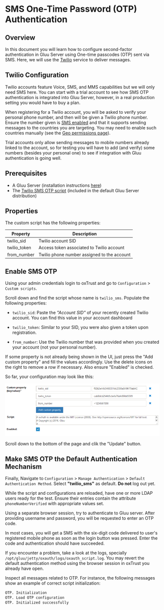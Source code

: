 # SMS One-Time Password (OTP) Authentication

## Overview
In this document you will learn how to configure second-factor authentication in Gluu Server using One-time passcodes (OTP) sent via SMS. Here, we will use the [Twilio](https://www.twilio.com) service to deliver messages.

## Twilio Configuration

Twilio accounts feature Voice, SMS, and MMS capabilities but we will only need SMS here. You can start with a trial account to see how SMS OTP authentication is integrated into Gluu Server, however, in a real production setting you would have to buy a plan.

When registering for a Twilio account, you will be asked to verify your personal phone number, and then will be given a Twilio phone number. Ensure the number given is [SMS enabled](https://support.twilio.com/hc/en-us/articles/223183068-Twilio-international-phone-number-availability-and-their-capabilities) and that it supports sending messages to the countries you are targeting. You may need to enable such countries manually (see the [Geo permissions page](https://www.twilio.com/console/sms/settings/geo-permissions)).

Trial accounts only allow sending messages to mobile numbers already linked to the account, so for testing you will have to add (and verify) some numbers (besides your personal one) to see if integration with Gluu authentication is going well.

## Prerequisites 

- A Gluu Server (installation instructions [here](../installation-guide/index.md))
- The [Twilio SMS OTP script](https://github.com/GluuFederation/oxAuth/blob/master/Server/integrations/twilio_sms/twilio2FA.py) (included in the default Gluu Server distribution)

## Properties

The custom script has the following properties:

|	Property	|	Description		|
|-----------------------|-------------------------------|
|twilio_sid		|Twilio account SID		|
|twilio_token		|Access token associated to Twilio account|
|from_number            |Twilio phone number assigned to the account|


## Enable SMS OTP

Using your admin credentials login to oxTrust and go to `Configuration` > `Custom scripts`. 

Scroll down and find the script whose name is `twilio_sms`. Populate the following properties:

* `twilio_sid`: Paste the *"Account SID"* of your recently created Twilio account. You can find this value in your account dashboard

* `twilio_token`: Similar to your SID, you were also given a token upon registration.

* `from_number`: Use the Twilio number that was provided when you created your account (not your personal number).

If some property is not already being shown in the UI, just press the "Add custom property" and fill the values accordingly. Use the delete icons on the right to remove a row if necessary. Also ensure "Enabled" is checked.

So far, your configuration may look like this:

![twilio properties](../img/admin-guide/multi-factor/twilio_properties.png)

Scroll down to the bottom of the page and clik the "Update" button.

## Make SMS OTP the Default Authentication Mechanism

Finally, Navigate to `Configuration` > `Manage Authentication` > `Default Authentication Method`. Select **"twilio_sms"** as default. **Do not** log out yet.

While the script and configurations are reloaded, have one or more LDAP users ready for the test. Ensure their entries contain the attribute `phoneNumberVerified` with appropriate values set.

Using a separate browser session, try to authenticate to Gluu server. After providing username and password, you will be requested to enter an OTP code. 

In most cases, you will get a SMS with the six-digit code delivered to user's registered mobile phone as soon as the login button was pressed. Enter the code and authentication should have succeeded.

If you encounter a problem, take a look at the logs, specially `/opt/gluu/jetty/oxauth/logs/oxauth_script.log`. You may revert the default authentication method using the browser session in oxTrust you already have open.

Inspect all messages related to OTP. For instance, the following messages show an example of correct script initialization:

```
OTP. Initialization
OTP. Load OTP configuration
OTP. Initialized successfully
```
